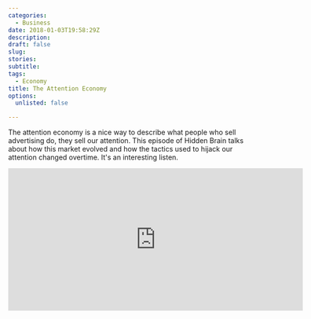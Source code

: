 ```yaml
---
categories: 
  - Business
date: 2018-01-03T19:58:29Z
description: 
draft: false
slug:
stories:
subtitle: 
tags: 
  - Economy
title: The Attention Economy
options:
  unlisted: false

---
```


<p class="lead">
    The attention economy is a nice way to describe what people who sell advertising do, they sell our attention. This episode of Hidden Brain talks about how this market evolved and how the tactics used to hijack our attention changed overtime. It's an interesting listen.
</p>

<iframe src="https://www.npr.org/player/embed/574073721/574674830" width="600" height="290" frameborder="0" scrolling="no" title="NPR embedded audio player"></iframe>

